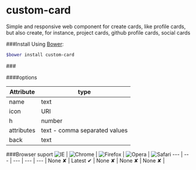 custom-card
===========
Simple and responsive web component for create cards, like profile cards,  but also create, for instance, project cards, github profile cards, social cards

###Install
 Using [Bower](http://bower.io):

```sh
$bower install custom-card
```

###<custom-card>

####options

Attribute  |type     						|	 
---		   |---      						|
name	   |text    			    		|	
icon       |URI      						|
h          |number					        |
attributes |text - comma separated values	|
back	   |text							|


###Browser suport
![IE](https://cloud.githubusercontent.com/assets/398893/3528325/20373e76-078e-11e4-8e3a-1cb86cf506f0.png) | ![Chrome](https://cloud.githubusercontent.com/assets/398893/3528328/23bc7bc4-078e-11e4-8752-ba2809bf5cce.png) | ![Firefox](https://cloud.githubusercontent.com/assets/398893/3528329/26283ab0-078e-11e4-84d4-db2cf1009953.png) | ![Opera](https://cloud.githubusercontent.com/assets/398893/3528330/27ec9fa8-078e-11e4-95cb-709fd11dac16.png) | ![Safari](https://cloud.githubusercontent.com/assets/398893/3528331/29df8618-078e-11e4-8e3e-ed8ac738693f.png)
--- | --- | --- | --- | --- |
None ✘ | Latest ✔ | None ✘ | None ✘ | None ✘ |